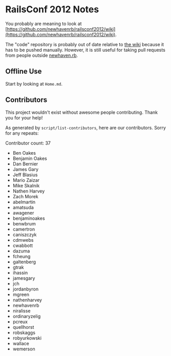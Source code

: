 RailsConf 2012 Notes
====================

You probably are meaning to look at [https://github.com/newhavenrb/railsconf2012/wiki](https://github.com/newhavenrb/railsconf2012/wiki).

The "code" repository is probably out of date relative to [the wiki](https://github.com/newhavenrb/railsconf2012/wiki) because it has to be pushed manually.  However, it is still useful for taking pull requests from people outside [newhaven.rb](http://www.newhavenrb.org/).

Offline Use
-----------

Start by looking at `Home.md`.

Contributors
------------

This project wouldn't exist without awesome people contributing.  Thank you for your help!

As generated by `script/list-contributors`, here are our contributors.  Sorry for any repeats:

<!-- begin `./script/list-contributors` -->

Contributor count: 37

* Ben Oakes
* Benjamin Oakes
* Dan Bernier
* James Gary
* Jeff Blasius
* Mario Zaizar
* Mike Skalnik
* Nathen Harvey
* Zach Morek
* abelmartin
* amatsuda
* awagener
* benjaminoakes
* benwbrum
* camertron
* caniszczyk
* cdmwebs
* cwabbott
* dazuma
* fcheung
* galtenberg
* gtrak
* ihassin
* jamesgary
* jch
* jordanbyron
* mgreen
* nathenharvey
* newhavenrb
* niralisse
* ordinaryzelig
* pcreux
* quellhorst
* robskaggs
* robyurkowski
* wallace
* wemerson

<!-- end `./script/list-contributors` -->